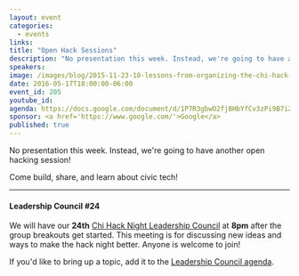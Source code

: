 ```yaml
---
layout: event
categories: 
  - events
links:
title: "Open Hack Sessions"
description: "No presentation this week. Instead, we're going to have another open hacking session! Come build, share, and learn about civic tech!"
speakers:
image: /images/blog/2015-11-23-10-lessons-from-organizing-the-chi-hack-night/img8.jpg
date: 2016-05-17T18:00:00-06:00
event_id: 205
youtube_id: 
agenda: https://docs.google.com/document/d/1P7R3gbwO2fjBHbYfCv3zPi9B7iZqmK6KgGKxajRwWBQ/edit#
sponsor: <a href='https://www.google.com/'>Google</a>
published: true
---
```


No presentation this week. Instead, we're going to have another open hacking session!

Come build, share, and learn about civic tech!

---

#### Leadership Council #24

We will have our **24th** [Chi Hack Night Leadership Council](http://chihacknight.org/leadership-council.html) at **8pm** after the group breakouts get started. This meeting is for discussing new ideas and ways to make the hack night better. Anyone is welcome to join! 

If you'd like to bring up a topic, add it to the [Leadership Council agenda](https://docs.google.com/document/d/1KbmBjKS6Lv6nRf7Im1sBjulHbGYTHPbCG6a9nHbaIQU/edit#).
